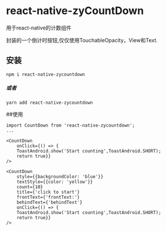 # react-native-zyCountDown
用于react-native的计数组件

  封装的一个倒计时按钮,仅仅使用TouchableOpacity，View和Text.  <br/>

## 安装
`npm i react-native-zycountdown`
#####   或者
`yarn add react-native-zycountdown`

##使用
```
import CountDown from 'react-native-zycountdown';
...

<CountDown
    onClick={() => {
    ToastAndroid.show('Start counting',ToastAndroid.SHORT);
    return true}}
/>

<CountDown
    style={{backgroundColor: 'blue'}}
    textStyle={{color: 'yellow'}}
    count={10}
    title={'click to start'}
    frontText={'frontText:'}
    behindText={'behindText'}
    onClick={() => {
    ToastAndroid.show('Start counting',ToastAndroid.SHORT);
    return true}}
/>
```

